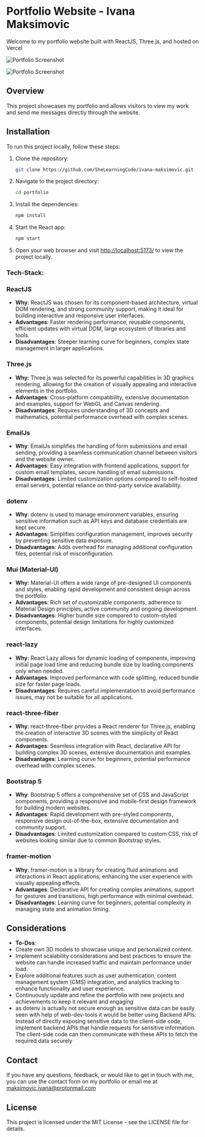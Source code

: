 # Portfolio Website - Ivana Maksimovic

Welcome to my portfolio website built with ReactJS, Three.js, and hosted on Vercel

![Portfolio Screenshot](public/preview.png)

![Portfolio Screenshot](public/mockup.png)

## Overview

This project showcases my portfolio and allows visitors to view my work and send me messages directly through the website.


## Installation

To run this project locally, follow these steps:

1. Clone the repository:

   ```bash
   git clone https://github.com/SheLearningCode/ivana-maksimovic.git
   ```

2. Navigate to the project directory:

    ```bash
    cd portfolio
    ```

3. Install the dependencies:

    ```bash
    npm install
    ```

4. Start the React app:

    ```bash
    npm start
    ```

5. Open your web browser and visit <http://localhost:5173/> to view the project locally.



### Tech-Stack:


### ReactJS

- **Why**: ReactJS was chosen for its component-based architecture, virtual DOM rendering, and strong community support, making it ideal for building interactive and responsive user interfaces.
- **Advantages**: Faster rendering performance, reusable components, efficient updates with virtual DOM, large ecosystem of libraries and tools.
- **Disadvantages**: Steeper learning curve for beginners, complex state management in larger applications.


### Three.js 

- **Why**: Three.js was selected for its powerful capabilities in 3D graphics rendering, allowing for the creation of visually appealing and interactive elements in the portfolio.
- **Advantages**: Cross-platform compatibility, extensive documentation and examples, support for WebGL and Canvas rendering.
- **Disadvantages**: Requires understanding of 3D concepts and mathematics, potential performance overhead with complex scenes.


### EmailJs 

- **Why**: EmailJs simplifies the handling of form submissions and email sending, providing a seamless communication channel between visitors and the website owner.
- **Advantages**: Easy integration with frontend applications, support for custom email templates, secure handling of email submissions.
- **Disadvantages**: Limited customization options compared to self-hosted email servers, potential reliance on third-party service availability.


### dotenv 

- **Why**: dotenv is used to manage environment variables, ensuring sensitive information such as API keys and database credentials are kept secure.
- **Advantages**: Simplifies configuration management, improves security by preventing sensitive data exposure.
- **Disadvantages**: Adds overhead for managing additional configuration files, potential risk of misconfiguration.


### Mui (Material-UI) 

- **Why**: Material-UI offers a wide range of pre-designed UI components and styles, enabling rapid development and consistent design across the portfolio.
- **Advantages**: Rich set of customizable components, adherence to Material Design principles, active community and ongoing development.
- **Disadvantages**: Higher bundle size compared to custom-styled components, potential design limitations for highly customized interfaces.


### react-lazy 

- **Why**: React Lazy allows for dynamic loading of components, improving initial page load time and reducing bundle size by loading components only when needed.
- **Advantages**: Improved performance with code splitting, reduced bundle size for faster page loads.
- **Disadvantages**: Requires careful implementation to avoid performance issues, may not be suitable for all applications.


### react-three-fiber 

- **Why**: react-three-fiber provides a React renderer for Three.js, enabling the creation of interactive 3D scenes with the simplicity of React components.
- **Advantages**: Seamless integration with React, declarative API for building complex 3D scenes, extensive documentation and examples.
- **Disadvantages**: Learning curve for beginners, potential performance overhead with complex scenes.


### Bootstrap 5 

- **Why**: Bootstrap 5 offers a comprehensive set of CSS and JavaScript components, providing a responsive and mobile-first design framework for building modern websites.
- **Advantages**: Rapid development with pre-styled components, responsive design out-of-the-box, extensive documentation and community support.
- **Disadvantages**: Limited customization compared to custom CSS, risk of websites looking similar due to common Bootstrap styles.


### framer-motion

- **Why**: framer-motion is a library for creating fluid animations and interactions in React applications, enhancing the user experience with visually appealing effects.
- **Advantages**: Declarative API for creating complex animations, support for gestures and transitions, high performance with minimal overhead.
- **Disadvantages**: Learning curve for beginners, potential complexity in managing state and animation timing.



## Considerations

- **To-Dos**: 
- Create own 3D models to showcase unique and personalized content.
- Implement scalability considerations and best practices to ensure the website can handle increased traffic and maintain performance under load.
- Explore additional features such as user authentication, content management system (CMS) integration, and analytics tracking to enhance functionality and user experience.
- Continuously update and refine the portfolio with new projects and achievements to keep it relevant and engaging
- as dotenv is actually not secure enough as sensitive data can be easily seen with help of web-dev-tools it would be better using Backend APIs: Instead of directly exposing sensitive data to the client-side code, implement backend APIs that handle requests for sensitive information. The client-side code can then communicate with these APIs to fetch the required data securely


## Contact

If you have any questions, feedback, or would like to get in touch with me, you can use the contact form on my portfolio or email me at <maksimovic.ivana@protonmail.com>


## License

This project is licensed under the MIT License - see the LICENSE file for details.
